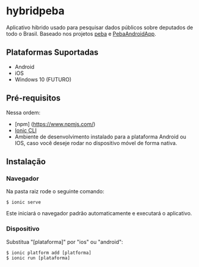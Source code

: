 hybridpeba
=======================

Aplicativo hibrido usado para pesquisar dados públicos sobre deputados de todo o Brasil. Baseado nos projetos [peba](https://github.com/teresinahc/peba) e [PebaAndroidApp](https://github.com/lucasaquiles/PebaAndroidApp).

## Plataformas Suportadas ##

* Android
* iOS
* Windows 10 (FUTURO)

## Pré-requisitos ##
Nessa ordem:
* [npm] (https://www.npmjs.com/)
* [Ionic CLI](http://ionicframework.com/docs/cli/install.html)
* Ambiente de desenvolvimento instalado para a plataforma Android ou IOS, caso você deseje rodar no dispositivo móvel de forma nativa.

## Instalação ##

### Navegador ###
Na pasta raiz rode o seguinte comando:

    $ ionic serve

Este iniciará o navegador padrão automaticamente e executará o aplicativo.

### Dispositivo ###
Substitua "[plataforma]" por "ios" ou "android":

    $ ionic platform add [platforma]
    $ ionic run [plataforma]
